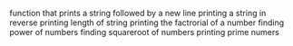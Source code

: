 function that prints a string followed by a new line
printing a string in reverse
printing length of string
printing the factrorial of a number
finding power of numbers
finding squareroot of numbers
printing prime numers
